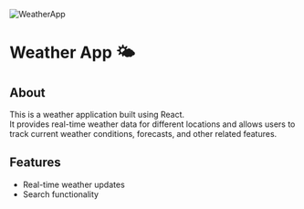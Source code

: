 ![WeatherApp](https://github.com/user-attachments/assets/111ba491-cbf5-4d6f-8889-a87cb420483a)
# Weather App 🌤

## About
This is a weather application built using React.  
It provides real-time weather data for different locations and allows users to track current weather conditions, forecasts, and other related features.

## Features
- Real-time weather updates
- Search functionality
